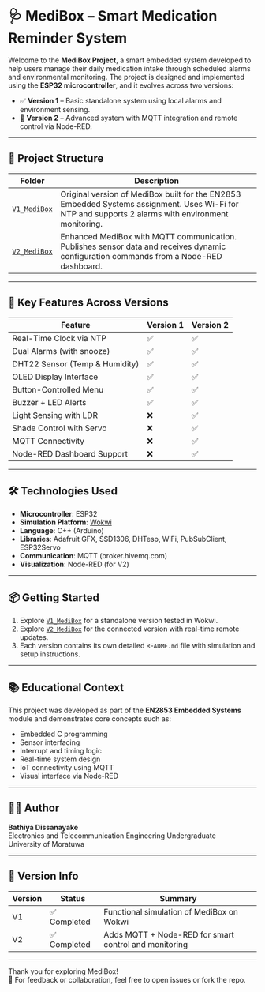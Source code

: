 # 🩺 MediBox – Smart Medication Reminder System

Welcome to the **MediBox Project**, a smart embedded system developed to help users manage their daily medication intake through scheduled alarms and environmental monitoring. The project is designed and implemented using the **ESP32 microcontroller**, and it evolves across two versions:

- ✅ **Version 1** – Basic standalone system using local alarms and environment sensing.
- 🚀 **Version 2** – Advanced system with MQTT integration and remote control via Node-RED.

---

## 📂 Project Structure

| Folder | Description |
|--------|-------------|
| [`V1_MediBox`](./V1_MediBox) | Original version of MediBox built for the EN2853 Embedded Systems assignment. Uses Wi-Fi for NTP and supports 2 alarms with environment monitoring. |
| [`V2_MediBox`](./V2_MediBox) | Enhanced MediBox with MQTT communication. Publishes sensor data and receives dynamic configuration commands from a Node-RED dashboard. |

---

## 🧠 Key Features Across Versions

| Feature | Version 1 | Version 2 |
|--------|-----------|-----------|
| Real-Time Clock via NTP | ✅ | ✅ |
| Dual Alarms (with snooze) | ✅ | ✅ |
| DHT22 Sensor (Temp & Humidity) | ✅ | ✅ |
| OLED Display Interface | ✅ | ✅ |
| Button-Controlled Menu | ✅ | ✅ |
| Buzzer + LED Alerts | ✅ | ✅ |
| Light Sensing with LDR | ❌ | ✅ |
| Shade Control with Servo | ❌ | ✅ |
| MQTT Connectivity | ❌ | ✅ |
| Node-RED Dashboard Support | ❌ | ✅ |

---

## 🛠️ Technologies Used

- **Microcontroller**: ESP32
- **Simulation Platform**: [Wokwi](https://wokwi.com/)
- **Language**: C++ (Arduino)
- **Libraries**: Adafruit GFX, SSD1306, DHTesp, WiFi, PubSubClient, ESP32Servo
- **Communication**: MQTT (broker.hivemq.com)
- **Visualization**: Node-RED (for V2)

---

## 📦 Getting Started

1. Explore [`V1_MediBox`](./V1_MediBox) for a standalone version tested in Wokwi.
2. Explore [`V2_MediBox`](./V2_MediBox) for the connected version with real-time remote updates.
3. Each version contains its own detailed `README.md` file with simulation and setup instructions.

---

## 📚 Educational Context

This project was developed as part of the **EN2853 Embedded Systems** module and demonstrates core concepts such as:

- Embedded C programming
- Sensor interfacing
- Interrupt and timing logic
- Real-time system design
- IoT connectivity using MQTT
- Visual interface via Node-RED

---

## 👨‍💻 Author

**Bathiya Dissanayake**  
Electronics and Telecommunication Engineering Undergraduate  
University of Moratuwa  

---

## 🧭 Version Info

| Version | Status | Summary |
|--------|--------|---------|
| V1 | ✅ Completed | Functional simulation of MediBox on Wokwi |
| V2 | ✅ Completed | Adds MQTT + Node-RED for smart control and monitoring |

---

Thank you for exploring MediBox!  
🔗 For feedback or collaboration, feel free to open issues or fork the repo.

